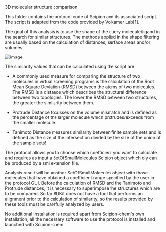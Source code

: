 3D molecular structure comparison

This folder contains the protocol code of Scipion and its associated script. The script is adapted from the code provided by Volkamer Lab[1].

The goal of this analysis is to use the shape of the query molecule/ligand in the search for similar structures. 
The methods applied in the shape filtering are usually based on the calculation of distances, surface areas and/or volumes.

![image](https://user-images.githubusercontent.com/83068588/175064994-6df51e74-933d-4dfb-8530-4b70653e6ebe.png)


The similarity values that can be calculated using the script are: 

- A commonly used measure for comparing the structure of two molecules in virtual screening programs is the calculation of the Root Mean Square Deviation (RMSD) between the atoms of two molecules. The RMSD is a distance which describes the structural difference between two topologies. The lower the RMSD between two structures, the greater the similarity between them.

- Protrude Distance focusses on the volume mismatch and is defined as the percentage of the larger molecule which protrudes/exceeds from the smaller molecule. 

- Tanimoto Distance measures similarity between finite sample sets and is defined as the size of the intersection divided by the size of the union of the sample sets!


The protocol allows you to choose which coefficient you want to calculate and requires as input a SetOfSmallMolecules Scipion object which oly can be produced by a smi extension file. 

Analysis result will be another SetOfSmallMolecules object with those molecules that have obtained a coefficient range specified by the user in the protocol GUI.
Before the calculation of RMSD and the Tanimoto and Protrude distances, it is necessary to superimpose the structures which are to be compared. So far RDKit does not have a tool that performs an alignment prior to the calculation of similarity, so the results provided by these tools must be carefully analyzed by users.


No additional installation is required apart from Scipion-chem's own installation, all the necessary software to use the protocol is installed and launched with Scipion-chem.
